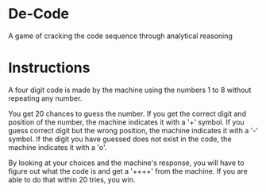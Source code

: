 # De-Code
A game of cracking the code sequence through analytical reasoning

# Instructions

A four digit code is made by the machine using the numbers 1 to 8 without repeating any number.

You get 20 chances to guess the number. If you get the correct digit and position of the number, the machine indicates it with a '+' symbol. If you guess correct digit but the wrong position, the machine indicates it with a '-' symbol. If the digit you have guessed does not exist in the code, the machine indicates it with a 'o'.

By looking at your choices and the machine's response, you will have to figure out what the code is and get a '++++' from the machine. If you are able to do that within 20 tries, you win.

